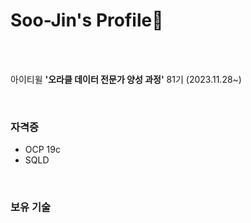 # Soo-Jin's Profile🌟

<br>
<br>

아이티윌 **'오라클 데이터 전문가 양성 과정'** 81기 (2023.11.28~)  

<br>
  
### 자격증  
- OCP 19c  
- SQLD

<br>

### 보유 기술

